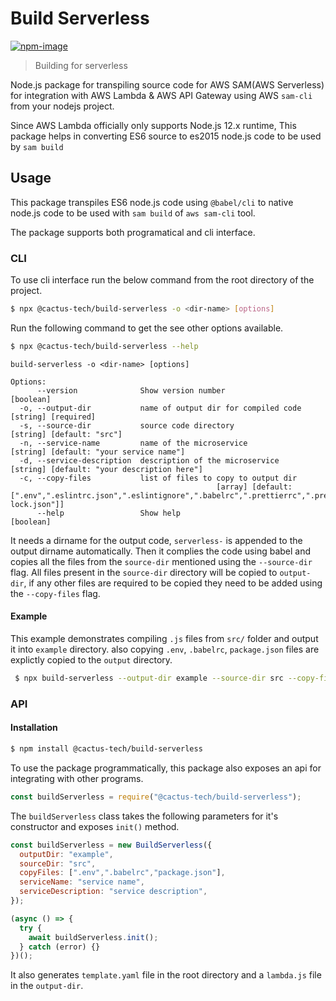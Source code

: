 # Build Serverless

[![npm-image]][npm-url]


> Building for serverless 

Node.js package for transpiling source code for AWS SAM(AWS Serverless) for integration with AWS Lambda & AWS API Gateway using AWS `sam-cli` from your nodejs project.

Since AWS Lambda officially only supports Node.js 12.x runtime, This package helps in converting ES6 source to es2015 node.js code to be used by `sam build` 

## Usage
This package transpiles ES6 node.js code using `@babel/cli` to native node.js code to be used with `sam build` of `aws sam-cli` tool.

The package supports both programatical and cli interface.

### CLI

To use cli interface run the below command from the root directory of the project.

```sh
$ npx @cactus-tech/build-serverless -o <dir-name> [options]
```
Run the following command to get the see other options available.

```sh
$ npx @cactus-tech/build-serverless --help
``` 
```console
build-serverless -o <dir-name> [options]

Options:
      --version              Show version number                                                                                                                               [boolean]
  -o, --output-dir           name of output dir for compiled code                                                                                                    [string] [required]
  -s, --source-dir           source code directory                                                                                                             [string] [default: "src"]
  -n, --service-name         name of the microservice                                                                                            [string] [default: "your service name"]
  -d, --service-description  description of the microservice                                                                                 [string] [default: "your description here"]
  -c, --copy-files           list of files to copy to output dir
                                              [array] [default: [".env",".eslintrc.json",".eslintignore",".babelrc",".prettierrc",".prettierignore","package.json","package-lock.json"]]
      --help                 Show help                                                                                                                                         [boolean]
```

It needs a dirname for the output code, `serverless-` is appended to the output dirname automatically.
Then it complies the code using babel and copies all the files from the `source-dir` mentioned using the `--source-dir` flag.
All files present in the `source-dir` directory will be copied to `output-dir`, if any other files are required to be copied they need to be added using the `--copy-files` flag.

#### Example
This example demonstrates compiling `.js` files from `src/`  folder and output it into `example` directory. also copying `.env`, `.babelrc`, `package.json` files are explictly copied to the `output` directory. 
```sh
 $ npx build-serverless --output-dir example --source-dir src --copy-files .env .babelrc package.json --service-name 'service name' --service-description 'service description'
```


### API

#### Installation

```sh
$ npm install @cactus-tech/build-serverless
```

To use the package programmatically, this package also exposes an api for integrating with other programs. 

```js
const buildServerless = require("@cactus-tech/build-serverless");
```
The `buildServerless` class takes the following parameters for it's constructor and exposes `init()` method.

```js
const buildServerless = new BuildServerless({
  outputDir: "example",
  sourceDir: "src",
  copyFiles: [".env",".babelrc","package.json"],
  serviceName: "service name",
  serviceDescription: "service description",
});

(async () => {
  try {
    await buildServerless.init();
  } catch (error) {}
})();
```
It also generates `template.yaml` file in the root directory and a `lambda.js` file in the `output-dir`.


[npm-image]: https://img.shields.io/npm/v/@cactus-tech/build-serverless
[npm-url]: https://www.npmjs.com/package/@cactus-tech/build-serverless
